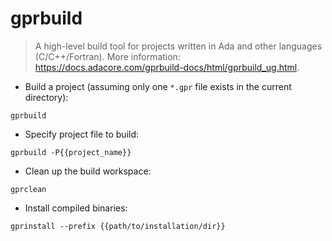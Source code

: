 # gprbuild

> A high-level build tool for projects written in Ada and other languages (C/C++/Fortran).
> More information: <https://docs.adacore.com/gprbuild-docs/html/gprbuild_ug.html>.

- Build a project (assuming only one `*.gpr` file exists in the current directory):

`gprbuild`

- Specify project file to build:

`gprbuild -P{{project_name}}`

- Clean up the build workspace:

`gprclean`

- Install compiled binaries:

`gprinstall --prefix {{path/to/installation/dir}}`
